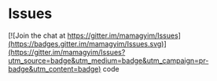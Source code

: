 # Issues

[![Join the chat at https://gitter.im/mamagyim/Issues](https://badges.gitter.im/mamagyim/Issues.svg)](https://gitter.im/mamagyim/Issues?utm_source=badge&utm_medium=badge&utm_campaign=pr-badge&utm_content=badge)
code
